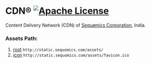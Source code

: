 # CDN® [![Apache License](https://img.shields.io/badge/license-Apache-blue.svg)](https://github.com/sequomics/sequomics/blob/master/LICENSE)
Content Delivery Network (CDN) of [Sequømics Corporation](http://sequomics.com/), India.

### Assets Path:
1. [root](http://static.sequomics.com/assets/) ```http://static.sequomics.com/assets/```
2. [icon](http://static.sequomics.com/assets/favicon.ico) ```http://static.sequomics.com/assets/favicon.ico```
